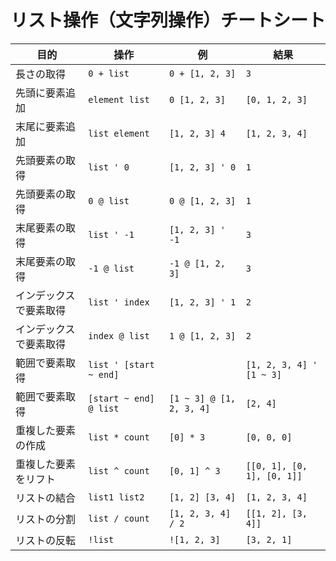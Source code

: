 # リスト操作（文字列操作）チートシート

| 目的 | 操作 | 例 | 結果 |
|------|------|----|------|
| 長さの取得 | `0 + list` | `0 + [1, 2, 3]` | `3` |
| 先頭に要素追加 | `element list` | `0 [1, 2, 3]` | `[0, 1, 2, 3]` |
| 末尾に要素追加 | `list element` | `[1, 2, 3] 4` | `[1, 2, 3, 4]` |
| 先頭要素の取得 | `list ' 0` | `[1, 2, 3] ' 0` | `1` |
| 先頭要素の取得 | `0 @ list` | `0 @ [1, 2, 3]` | `1` |
| 末尾要素の取得 | `list ' -1` | `[1, 2, 3] ' -1` | `3` |
| 末尾要素の取得 | `-1 @ list` | `-1 @ [1, 2, 3]` | `3` |
| インデックスで要素取得 | `list ' index` | `[1, 2, 3] ' 1` | `2` |
| インデックスで要素取得 | `index @ list` | `1 @ [1, 2, 3]` | `2` |
| 範囲で要素取得 | `list ' [start ~ end]` | | `[1, 2, 3, 4] ' [1 ~ 3]` | `[2, 4]` |
| 範囲で要素取得 | `[start ~ end] @ list` | `[1 ~ 3] @ [1, 2, 3, 4]` | `[2, 4]` |
| 重複した要素の作成 | `list * count` | `[0] * 3` | `[0, 0, 0]` |
| 重複した要素をリフト | `list ^ count` | `[0, 1] ^ 3` | `[[0, 1], [0, 1], [0, 1]]` |
| リストの結合 | `list1 list2` | `[1, 2] [3, 4]` | `[1, 2, 3, 4]` |
| リストの分割 | `list / count` | `[1, 2, 3, 4] / 2` | `[[1, 2], [3, 4]]` |
| リストの反転 | `!list` | `![1, 2, 3]` | `[3, 2, 1]` |
